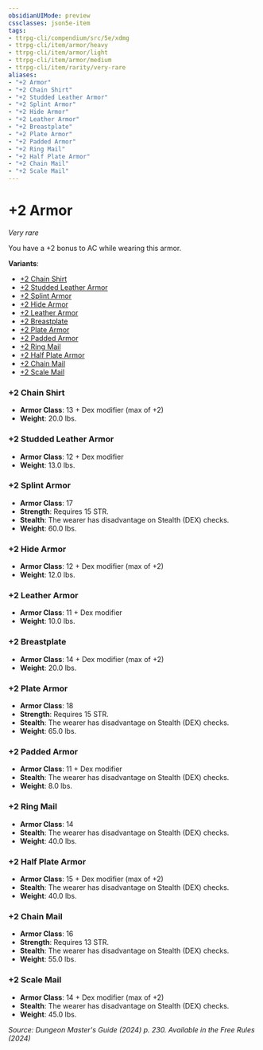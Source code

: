 ```yaml
---
obsidianUIMode: preview
cssclasses: json5e-item
tags:
- ttrpg-cli/compendium/src/5e/xdmg
- ttrpg-cli/item/armor/heavy
- ttrpg-cli/item/armor/light
- ttrpg-cli/item/armor/medium
- ttrpg-cli/item/rarity/very-rare
aliases: 
- "+2 Armor"
- "+2 Chain Shirt"
- "+2 Studded Leather Armor"
- "+2 Splint Armor"
- "+2 Hide Armor"
- "+2 Leather Armor"
- "+2 Breastplate"
- "+2 Plate Armor"
- "+2 Padded Armor"
- "+2 Ring Mail"
- "+2 Half Plate Armor"
- "+2 Chain Mail"
- "+2 Scale Mail"
---
```

# +2 Armor
*Very rare*  


You have a +2 bonus to AC while wearing this armor.

**Variants**:
- [+2 Chain Shirt](#+2%20Chain%20Shirt)
- [+2 Studded Leather Armor](#+2%20Studded%20Leather%20Armor)
- [+2 Splint Armor](#+2%20Splint%20Armor)
- [+2 Hide Armor](#+2%20Hide%20Armor)
- [+2 Leather Armor](#+2%20Leather%20Armor)
- [+2 Breastplate](#+2%20Breastplate)
- [+2 Plate Armor](#+2%20Plate%20Armor)
- [+2 Padded Armor](#+2%20Padded%20Armor)
- [+2 Ring Mail](#+2%20Ring%20Mail)
- [+2 Half Plate Armor](#+2%20Half%20Plate%20Armor)
- [+2 Chain Mail](#+2%20Chain%20Mail)
- [+2 Scale Mail](#+2%20Scale%20Mail)

### +2 Chain Shirt

- **Armor Class**: 13 + Dex modifier (max of +2)
- **Weight**: 20.0 lbs.

### +2 Studded Leather Armor

- **Armor Class**: 12 + Dex modifier
- **Weight**: 13.0 lbs.

### +2 Splint Armor

- **Armor Class**: 17
- **Strength**: Requires 15 STR.
- **Stealth**: The wearer has disadvantage on Stealth (DEX) checks.
- **Weight**: 60.0 lbs.

### +2 Hide Armor

- **Armor Class**: 12 + Dex modifier (max of +2)
- **Weight**: 12.0 lbs.

### +2 Leather Armor

- **Armor Class**: 11 + Dex modifier
- **Weight**: 10.0 lbs.

### +2 Breastplate

- **Armor Class**: 14 + Dex modifier (max of +2)
- **Weight**: 20.0 lbs.

### +2 Plate Armor

- **Armor Class**: 18
- **Strength**: Requires 15 STR.
- **Stealth**: The wearer has disadvantage on Stealth (DEX) checks.
- **Weight**: 65.0 lbs.

### +2 Padded Armor

- **Armor Class**: 11 + Dex modifier
- **Stealth**: The wearer has disadvantage on Stealth (DEX) checks.
- **Weight**: 8.0 lbs.

### +2 Ring Mail

- **Armor Class**: 14
- **Stealth**: The wearer has disadvantage on Stealth (DEX) checks.
- **Weight**: 40.0 lbs.

### +2 Half Plate Armor

- **Armor Class**: 15 + Dex modifier (max of +2)
- **Stealth**: The wearer has disadvantage on Stealth (DEX) checks.
- **Weight**: 40.0 lbs.

### +2 Chain Mail

- **Armor Class**: 16
- **Strength**: Requires 13 STR.
- **Stealth**: The wearer has disadvantage on Stealth (DEX) checks.
- **Weight**: 55.0 lbs.

### +2 Scale Mail

- **Armor Class**: 14 + Dex modifier (max of +2)
- **Stealth**: The wearer has disadvantage on Stealth (DEX) checks.
- **Weight**: 45.0 lbs.


*Source: Dungeon Master's Guide (2024) p. 230. Available in the Free Rules (2024)*